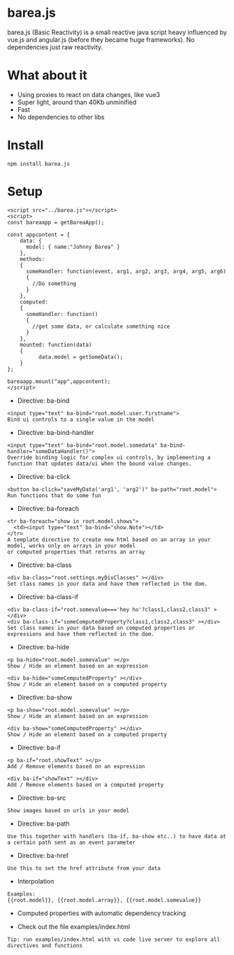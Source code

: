 # barea.js
barea.js (Basic Reactivity) is a small reactive java script heavy influenced by vue.js and angular.js (before they became huge frameworks).
No dependencies just raw reactivity.

# What about it

* Using proxies to react on data changes, like vue3
* Super light, around than 40Kb unminified
* Fast
* No dependencies to other libs

# Install
```
npm install barea.js
```

# Setup

```
<script src="../barea.js"></script>
<script>
const bareaapp = getBareaApp();

const appcontent = {
    data: {
      model: { name:"Johnny Barea" }
    },
    methods:
    {
      someHandler: function(event, arg1, arg2, arg3, arg4, arg5, arg6)
      {
        //Do something
      }
    },
    computed:
    {
      someHandler: function()
      {
        //get some data, or calculate something nice
      }
    },
    mounted: function(data) 
    {
          data.model = getSomeData();
    }
};

bareaapp.mount("app",appcontent);
</script>
```

* Directive: ba-bind
```
<input type="text" ba-bind="root.model.user.firstname">
Bind ui controls to a single value in the model
```
* Directive: ba-bind-handler
```
<input type="text" ba-bind="root.model.somedata" ba-bind-handler="someDataHandler()">
Override binding logic for complex ui controls, by implementing a function that updates data/ui when the bound value changes.
```
* Directive: ba-click
```
<button ba-click="saveMyData('arg1', 'arg2')" ba-path="root.model">
Run functions that do some fun
```
* Directive: ba-foreach
```
<tr ba-foreach="show in root.model.shows">
  <td><input type="text" ba-bind="show.Note"></td>
</tr>
A template directive to create new html based on an array in your model, works only on arrays in your model
or computed properties that returns an array
```
* Directive: ba-class
```
<div ba-class="root.settings.myDivClasses" ></div>
Set class names in your data and have them reflected in the dom.
```
* Directive: ba-class-if
```
<div ba-class-if="root.somevalue==='hey ho'?class1,class2,class3" ></div>
<div ba-class-if="someComputedProperty?class1,class2,class3" ></div>
Set class names in your data based on computed properties or expressions and have them reflected in the dom.
```
* Directive: ba-hide
```
<p ba-hide="root.model.somevalue" ></p>
Show / Hide an element based on an expression

<div ba-hide="someComputedProperty" ></div>
Show / Hide an element based on a computed property
```
* Directive: ba-show
```
<p ba-show="root.model.somevalue" ></p>
Show / Hide an element based on an expression

<div ba-show="someComputedProperty" ></div>
Show / Hide an element based on a computed property
```
* Directive: ba-if
```
<p ba-if="root.showText" ></p>
Add / Remove elements based on an expression

<div ba-if="showText" ></div>
Add / Remove elements based on a computed property
```
* Directive: ba-src
```
Show images based on urls in your model
```
* Directive: ba-path
```
Use this together with handlers (ba-if, ba-show etc..) to have data at a certain path sent as an event parameter
```
* Directive: ba-href
```
Use this to set the href attribute from your data
```
* Interpolation
```
Examples:
{{root.model}}, {{root.model.array}}, {{root.model.somevalue}}
```
* Computed properties with automatic dependency tracking

* Check out the file examples/index.html
```
Tip: run examples/index.html with vs code live server to explore all directives and functions
```
